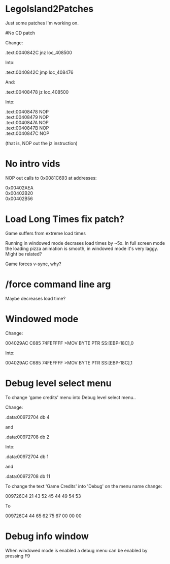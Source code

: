 # LegoIsland2Patches

Just some patches I'm working on.

#No CD patch

Change:

.text:0040842C                 jnz     loc_408500

Into:

.text:0040842C                 jmp     loc_408476

And:

.text:00408478                 jz      loc_408500

Into:

.text:00408478                 NOP  
.text:00408479                 NOP  
.text:0040847A                 NOP  
.text:0040847B                 NOP  
.text:0040847C                 NOP  

(that is, NOP out the jz instruction)

# No intro vids

NOP out calls to 0x0081C693 at addresses:

0x00402AEA  
0x00402B20  
0x00402B56  

# Load Long Times fix patch?

Game suffers from extreme load times

Running in windowed mode decrases load times by ~5x.  In full screen mode the loading pizza animation is smooth, in windowed mode it's very laggy. Might be related?

Game forces v-sync, why?

# /force command line arg

Maybe decreases load time?

# Windowed mode

Change:

004029AC     C685 74FEFFFF >MOV BYTE PTR SS:[EBP-18C],0

Into:

004029AC     C685 74FEFFFF >MOV BYTE PTR SS:[EBP-18C],1

# Debug level select menu

To change 'game credits' menu into Debug level select menu..

Change:

.data:00972704                 db    4

and

.data:00972708                 db    2

Into:

.data:00972704                 db    1

and

.data:00972708                 db    11

To change the text 'Game Credits' into 'Debug' on the menu name change:

009726C4  21 43 52 45 44 49 54 53

To

009726C4  44 65 62 75 67 00 00 00

# Debug info window

When windowed mode is enabled a debug menu can be enabled by pressing F9
